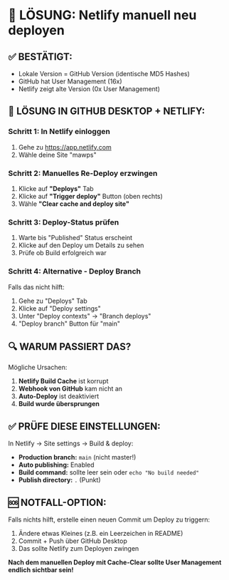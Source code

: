 # 🎯 LÖSUNG: Netlify manuell neu deployen

## ✅ BESTÄTIGT:
- Lokale Version = GitHub Version (identische MD5 Hashes)
- GitHub hat User Management (16x)
- Netlify zeigt alte Version (0x User Management)

## 🚀 LÖSUNG IN GITHUB DESKTOP + NETLIFY:

### Schritt 1: In Netlify einloggen
1. Gehe zu https://app.netlify.com
2. Wähle deine Site "mawps"

### Schritt 2: Manuelles Re-Deploy erzwingen
1. Klicke auf **"Deploys"** Tab
2. Klicke auf **"Trigger deploy"** Button (oben rechts)
3. Wähle **"Clear cache and deploy site"**

### Schritt 3: Deploy-Status prüfen
1. Warte bis "Published" Status erscheint
2. Klicke auf den Deploy um Details zu sehen
3. Prüfe ob Build erfolgreich war

### Schritt 4: Alternative - Deploy Branch
Falls das nicht hilft:
1. Gehe zu "Deploys" Tab
2. Klicke auf "Deploy settings"
3. Unter "Deploy contexts" → "Branch deploys"
4. "Deploy branch" Button für "main"

## 🔍 WARUM PASSIERT DAS?

Mögliche Ursachen:
1. **Netlify Build Cache** ist korrupt
2. **Webhook von GitHub** kam nicht an
3. **Auto-Deploy** ist deaktiviert
4. **Build wurde übersprungen**

## ✅ PRÜFE DIESE EINSTELLUNGEN:

In Netlify → Site settings → Build & deploy:
- **Production branch:** `main` (nicht master!)
- **Auto publishing:** Enabled
- **Build command:** sollte leer sein oder `echo "No build needed"`
- **Publish directory:** `.` (Punkt)

## 🆘 NOTFALL-OPTION:

Falls nichts hilft, erstelle einen neuen Commit um Deploy zu triggern:
1. Ändere etwas Kleines (z.B. ein Leerzeichen in README)
2. Commit + Push über GitHub Desktop
3. Das sollte Netlify zum Deployen zwingen

**Nach dem manuellen Deploy mit Cache-Clear sollte User Management endlich sichtbar sein!**
